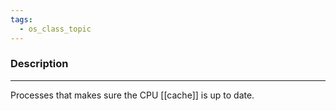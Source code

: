 ```yaml
---
tags:
  - os_class_topic
---
```


### Description
---
Processes that makes sure the CPU [[cache]] is up to date.